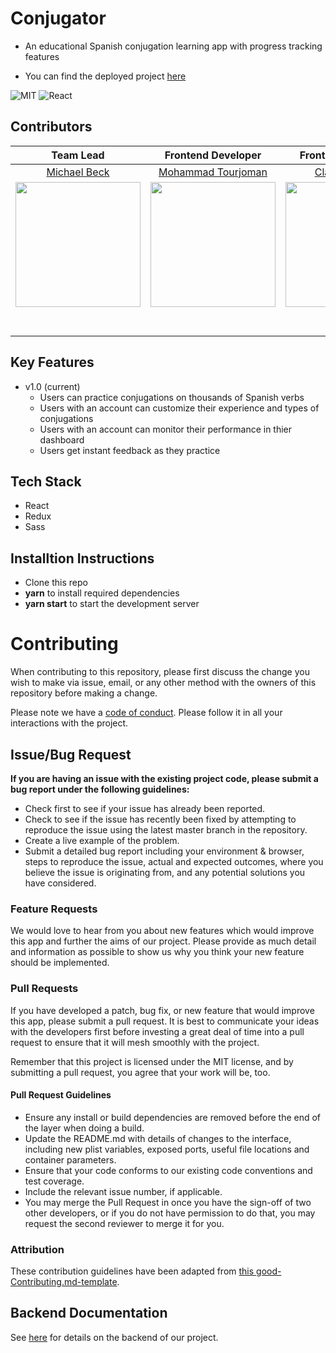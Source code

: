 # Conjugator

- An educational Spanish conjugation learning app with progress tracking features

- You can find the deployed project [here](https://bw-conjugator.netlify.com/)

![MIT](https://img.shields.io/packagist/l/doctrine/orm.svg)
![React](https://img.shields.io/badge/react-v16.8.6-blue)

## Contributors

Team Lead|Frontend Developer|Frontend Developer|Backend Developer|
:-:|:-:|:-:|:-:|
[Michael Beck](https://github.com/brit228)|[Mohammad Tourjoman](https://github.com/mtourj)|[Clark Williams](https://github.com/Cwill14)|[Chase Wenner](https://github.com/chasester)|
[<img src="https://avatars3.githubusercontent.com/u/12436067" width="200" />](https://github.com/brit228)|[<img src="https://avatars0.githubusercontent.com/u/8114139" width="200" />](https://github.com/mtourj)|[<img src="https://avatars3.githubusercontent.com/u/48037077" width="200" />](https://github.com/Cwill14)|[<img src="https://avatars3.githubusercontent.com/u/4793206" width="200" />](https://github.com/chasester)|
[<img src="https://github.com/favicon.ico" width="15" />](https://github.com/brit228)|[<img src="https://github.com/favicon.ico" width="15" />](https://github.com/mtourj)|[<img src="https://github.com/favicon.ico" width="15" />](https://github.com/Cwill14)|[<img src="https://github.com/favicon.ico" width="15" />](https://github.com/chasester)|
[<img src="https://static.licdn.com/sc/h/al2o9zrvru7aqj8e1x2rzsrca" width="15" />](https://www.linkedin.com/in/michaelpbeck/)|[<img src="https://static.licdn.com/sc/h/al2o9zrvru7aqj8e1x2rzsrca" width="15" />](https://www.linkedin.com/in/mohammad-tourjoman-6b811259/)|[<img src="https://static.licdn.com/sc/h/al2o9zrvru7aqj8e1x2rzsrca" width="15" />](https://www.linkedin.com/in/clark-williams14/)|[<img src="https://static.licdn.com/sc/h/al2o9zrvru7aqj8e1x2rzsrca" width="15" />](https://www.linkedin.com/in/chase-wenner-5395b6190/)|

## Key Features

- v1.0 (current)
	- Users can practice conjugations on thousands of Spanish verbs
	- Users with an account can customize their experience and types of conjugations
	- Users with an account can monitor their performance in thier dashboard
	- Users get instant feedback as they practice
	
## Tech Stack

* React
* Redux
* Sass

## Installtion Instructions

* Clone this repo
* **yarn** to install required dependencies
* **yarn start** to start the development server

# Contributing

When contributing to this repository, please first discuss the change you wish to make via issue, email, or any other method with the owners of this repository before making a change.

Please note we have a [code of conduct](./CODE_OF_CONDUCT.md). Please follow it in all your interactions with the project.

## Issue/Bug Request
   
 **If you are having an issue with the existing project code, please submit a bug report under the following guidelines:**
 - Check first to see if your issue has already been reported.
 - Check to see if the issue has recently been fixed by attempting to reproduce the issue using the latest master branch in the repository.
 - Create a live example of the problem.
 - Submit a detailed bug report including your environment & browser, steps to reproduce the issue, actual and expected outcomes,  where you believe the issue is originating from, and any potential solutions you have considered.

### Feature Requests

We would love to hear from you about new features which would improve this app and further the aims of our project. Please provide as much detail and information as possible to show us why you think your new feature should be implemented.

### Pull Requests

If you have developed a patch, bug fix, or new feature that would improve this app, please submit a pull request. It is best to communicate your ideas with the developers first before investing a great deal of time into a pull request to ensure that it will mesh smoothly with the project.

Remember that this project is licensed under the MIT license, and by submitting a pull request, you agree that your work will be, too.

#### Pull Request Guidelines

- Ensure any install or build dependencies are removed before the end of the layer when doing a build.
- Update the README.md with details of changes to the interface, including new plist variables, exposed ports, useful file locations and container parameters.
- Ensure that your code conforms to our existing code conventions and test coverage.
- Include the relevant issue number, if applicable.
- You may merge the Pull Request in once you have the sign-off of two other developers, or if you do not have permission to do that, you may request the second reviewer to merge it for you.

### Attribution

These contribution guidelines have been adapted from [this good-Contributing.md-template](https://gist.github.com/PurpleBooth/b24679402957c63ec426).

## Backend Documentation

See [here](https://github.com/ls-bw-06212019-conjugator/conjugator-BE) for details on the backend of our project.
